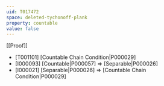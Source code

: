 ```yaml
---
uid: T017472
space: deleted-tychonoff-plank
property: countable
value: false
---
```

[[Proof]]

* [T001101] [Countable Chain Condition|P000029]
* [I000093] [Countable|P000057] => [Separable|P000026]
* [I000021] [Separable|P000026] => [Countable Chain Condition|P000029]


